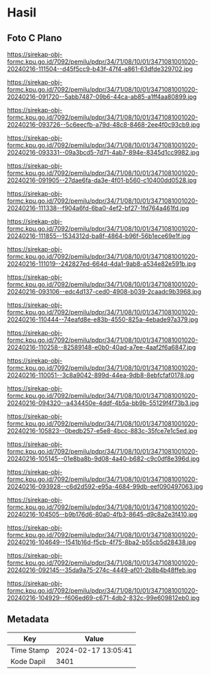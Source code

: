 # Hasil

## Foto C Plano

https://sirekap-obj-formc.kpu.go.id/7092/pemilu/pdpr/34/71/08/10/01/3471081001020-20240216-111504--d45f5cc9-b43f-47f4-a861-63dfde329702.jpg

https://sirekap-obj-formc.kpu.go.id/7092/pemilu/pdpr/34/71/08/10/01/3471081001020-20240216-091720--5abb7487-09b6-44ca-ab85-a1ff4aa80899.jpg

https://sirekap-obj-formc.kpu.go.id/7092/pemilu/pdpr/34/71/08/10/01/3471081001020-20240216-093726--5c6eecfb-a79d-48c8-8468-2ee4f0c93cb9.jpg

https://sirekap-obj-formc.kpu.go.id/7092/pemilu/pdpr/34/71/08/10/01/3471081001020-20240216-093331--09a3bcd5-7d71-4ab7-894e-8345d1cc9982.jpg

https://sirekap-obj-formc.kpu.go.id/7092/pemilu/pdpr/34/71/08/10/01/3471081001020-20240216-091905--27dae6fa-da3e-4f01-b560-c10400dd0528.jpg

https://sirekap-obj-formc.kpu.go.id/7092/pemilu/pdpr/34/71/08/10/01/3471081001020-20240216-111338--f904a6fd-6ba0-4ef2-bf27-1fd764a461fd.jpg

https://sirekap-obj-formc.kpu.go.id/7092/pemilu/pdpr/34/71/08/10/01/3471081001020-20240216-111855--1534312d-ba8f-4864-b96f-56b1ece69e1f.jpg

https://sirekap-obj-formc.kpu.go.id/7092/pemilu/pdpr/34/71/08/10/01/3471081001020-20240216-111019--242827ed-664d-4da1-9ab8-a534e82e591b.jpg

https://sirekap-obj-formc.kpu.go.id/7092/pemilu/pdpr/34/71/08/10/01/3471081001020-20240216-093106--edc4d137-ced0-4908-b039-2caadc9b3968.jpg

https://sirekap-obj-formc.kpu.go.id/7092/pemilu/pdpr/34/71/08/10/01/3471081001020-20240216-110444--74eafd8e-e83b-4550-825a-4ebade97a379.jpg

https://sirekap-obj-formc.kpu.go.id/7092/pemilu/pdpr/34/71/08/10/01/3471081001020-20240216-110258--82589148-e0b0-40ad-a7ee-4aaf2f6a6847.jpg

https://sirekap-obj-formc.kpu.go.id/7092/pemilu/pdpr/34/71/08/10/01/3471081001020-20240216-110051--3c8a9042-899d-44ea-9db8-8ebfcfaf0178.jpg

https://sirekap-obj-formc.kpu.go.id/7092/pemilu/pdpr/34/71/08/10/01/3471081001020-20240216-094320--a434450e-4ddf-4b5a-bb9b-55129f4f73b3.jpg

https://sirekap-obj-formc.kpu.go.id/7092/pemilu/pdpr/34/71/08/10/01/3471081001020-20240216-105823--0bedb257-e5e8-4bcc-883c-35fce7e1c5ed.jpg

https://sirekap-obj-formc.kpu.go.id/7092/pemilu/pdpr/34/71/08/10/01/3471081001020-20240216-105145--01e8ba8b-9d08-4a40-b682-c9c0df8e396d.jpg

https://sirekap-obj-formc.kpu.go.id/7092/pemilu/pdpr/34/71/08/10/01/3471081001020-20240216-093928--c6d2d592-e95a-4684-99db-eef090497063.jpg

https://sirekap-obj-formc.kpu.go.id/7092/pemilu/pdpr/34/71/08/10/01/3471081001020-20240216-104505--b9b176d6-80a0-4fb3-8645-d9c8a2e3f410.jpg

https://sirekap-obj-formc.kpu.go.id/7092/pemilu/pdpr/34/71/08/10/01/3471081001020-20240216-104649--1541b16d-f5cb-4f75-8ba2-b55cb5d28438.jpg

https://sirekap-obj-formc.kpu.go.id/7092/pemilu/pdpr/34/71/08/10/01/3471081001020-20240216-092145--35da9a75-274c-4449-af01-2b8b4b48ffeb.jpg

https://sirekap-obj-formc.kpu.go.id/7092/pemilu/pdpr/34/71/08/10/01/3471081001020-20240216-104929--f606ed69-c671-4db2-832c-99e609812eb0.jpg


## Metadata

| Key        | Value               |
| ---------- | ------------------- |
| Time Stamp | 2024-02-17 13:05:41 |
| Kode Dapil | 3401                |



